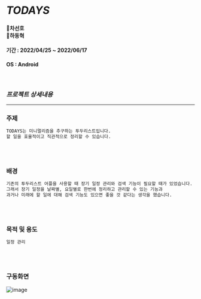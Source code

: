 # _TODAYS_

#### 🐣차선호 <br>  🐣하동혁
#### 기간 : 2022/04/25 ~ 2022/06/17
#### OS : Android
<br>


### _프로젝트 상세내용_
***
### 주제

```sh
TODAYS는 미니멀리즘을 추구하는 투두리스트입니다.
할 일을 효율적이고 직관적으로 정리할 수 있습니다.
```
<br>
<br>
    

### 배경

```sh
기존의 투두리스트 어플을 사용할 때 장기 일정 관리와 검색 기능이 필요할 때가 있었습니다. 
그래서 장기 일정을 날짜별, 요일별로 한번에 정리하고 관리할 수 있는 기능과
과거나 미래에 할 일에 대해 검색 기능도 있으면 좋을 것 같다는 생각을 했습니다.
```
<br>
<br>

### 목적 및 용도

```sh
일정 관리
```
<br>
<br>

### 구동화면
![image](https://user-images.githubusercontent.com/66107343/175979193-d09cef46-4b57-45ba-aa65-badf604396bd.png)


